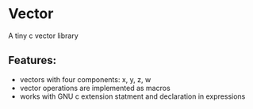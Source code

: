 # Vector

A tiny c vector library

## Features:
- vectors with four components: x, y, z, w
- vector operations are implemented as macros
- works with GNU c extension statment and declaration in expressions